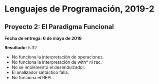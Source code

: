 # Lenguajes de Programación, 2019-2

## Proyecto 2: El Paradigma Funcional

**Fecha de entrega: 6 de mayo de 2019**

**Resultado:** 5.32

* No funciona la interpretación de operaciones.
* No funciona la interpretación de with* ni rec.
* No se implementó el desendulzador.
* El analizador sintáctico falla.
* No funciona el REPL.
